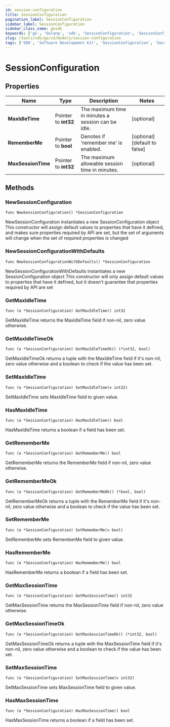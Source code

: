 ```yaml
---
id: session-configuration
title: SessionConfiguration
pagination_label: SessionConfiguration
sidebar_label: SessionConfiguration
sidebar_class_name: gosdk
keywords: ['go', 'Golang', 'sdk', 'SessionConfiguration', 'SessionConfiguration'] 
slug: /tools/sdk/go/v3/models/session-configuration
tags: ['SDK', 'Software Development Kit', 'SessionConfiguration', 'SessionConfiguration']
---
```


# SessionConfiguration

## Properties

Name | Type | Description | Notes
------------ | ------------- | ------------- | -------------
**MaxIdleTime** | Pointer to **int32** | The maximum time in minutes a session can be idle. | [optional] 
**RememberMe** | Pointer to **bool** | Denotes if &#39;remember me&#39; is enabled. | [optional] [default to false]
**MaxSessionTime** | Pointer to **int32** | The maximum allowable session time in minutes. | [optional] 

## Methods

### NewSessionConfiguration

`func NewSessionConfiguration() *SessionConfiguration`

NewSessionConfiguration instantiates a new SessionConfiguration object
This constructor will assign default values to properties that have it defined,
and makes sure properties required by API are set, but the set of arguments
will change when the set of required properties is changed

### NewSessionConfigurationWithDefaults

`func NewSessionConfigurationWithDefaults() *SessionConfiguration`

NewSessionConfigurationWithDefaults instantiates a new SessionConfiguration object
This constructor will only assign default values to properties that have it defined,
but it doesn't guarantee that properties required by API are set

### GetMaxIdleTime

`func (o *SessionConfiguration) GetMaxIdleTime() int32`

GetMaxIdleTime returns the MaxIdleTime field if non-nil, zero value otherwise.

### GetMaxIdleTimeOk

`func (o *SessionConfiguration) GetMaxIdleTimeOk() (*int32, bool)`

GetMaxIdleTimeOk returns a tuple with the MaxIdleTime field if it's non-nil, zero value otherwise
and a boolean to check if the value has been set.

### SetMaxIdleTime

`func (o *SessionConfiguration) SetMaxIdleTime(v int32)`

SetMaxIdleTime sets MaxIdleTime field to given value.

### HasMaxIdleTime

`func (o *SessionConfiguration) HasMaxIdleTime() bool`

HasMaxIdleTime returns a boolean if a field has been set.

### GetRememberMe

`func (o *SessionConfiguration) GetRememberMe() bool`

GetRememberMe returns the RememberMe field if non-nil, zero value otherwise.

### GetRememberMeOk

`func (o *SessionConfiguration) GetRememberMeOk() (*bool, bool)`

GetRememberMeOk returns a tuple with the RememberMe field if it's non-nil, zero value otherwise
and a boolean to check if the value has been set.

### SetRememberMe

`func (o *SessionConfiguration) SetRememberMe(v bool)`

SetRememberMe sets RememberMe field to given value.

### HasRememberMe

`func (o *SessionConfiguration) HasRememberMe() bool`

HasRememberMe returns a boolean if a field has been set.

### GetMaxSessionTime

`func (o *SessionConfiguration) GetMaxSessionTime() int32`

GetMaxSessionTime returns the MaxSessionTime field if non-nil, zero value otherwise.

### GetMaxSessionTimeOk

`func (o *SessionConfiguration) GetMaxSessionTimeOk() (*int32, bool)`

GetMaxSessionTimeOk returns a tuple with the MaxSessionTime field if it's non-nil, zero value otherwise
and a boolean to check if the value has been set.

### SetMaxSessionTime

`func (o *SessionConfiguration) SetMaxSessionTime(v int32)`

SetMaxSessionTime sets MaxSessionTime field to given value.

### HasMaxSessionTime

`func (o *SessionConfiguration) HasMaxSessionTime() bool`

HasMaxSessionTime returns a boolean if a field has been set.


